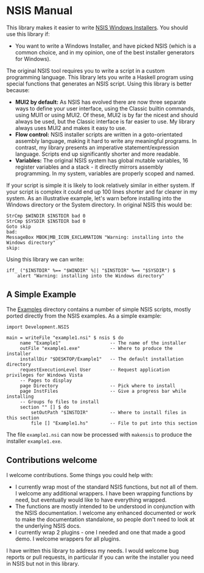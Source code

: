 # NSIS Manual

This library makes it easier to write [NSIS Windows Installers](http://nsis.sourceforge.net/). You should use this library if:

* You want to write a Windows Installer, and have picked NSIS (which is a common choice, and in my opinion, one of the best installer generators for Windows).

The original NSIS tool requires you to write a script in a custom programming language. This library lets you write a Haskell program using special functions that generates an NSIS script. Using this library is better because:

* **MUI2 by default:** As NSIS has evolved there are now three separate ways to define your user interface, using the Classic builtin commands, using MUI1 or using MUI2. Of these, MUI2 is by far the nicest and should always be used, but the Classic interface is far easier to use. My library always uses MUI2 and makes it easy to use.
* **Flow control:** NSIS installer scripts are written in a goto-orientated assembly language, making it hard to write any meaningful programs. In contrast, my library presents an imperative statement/expression language. Scripts end up significantly shorter and more readable.
* **Variables:** The original NSIS system has global mutable variables, 16 register variables and a stack - it directly mirrors assembly programming. In my system, variables are properly scoped and named.

If your script is simple it is likely to look relatively similar in either system. If your script is complex it could end up 100 lines shorter and far clearer in my system. As an illustrative example, let's warn before installing into the Windows directory or the System directory. In original NSIS this would be:

    StrCmp $WINDIR $INSTDIR bad 0
    StrCmp $SYSDIR $INSTDIR bad 0
    Goto skip
    bad:
    MessageBox MBOK|MB_ICON_EXCLAMATION "Warning: installing into the Windows directory"
    skip:

Using this library we can write:

    iff_ ("$INSTDIR" %== "$WINDIR" %|| "$INSTDIR" %== "$SYSDIR") $
        alert "Warning: installing into the Windows directory"

## A Simple Example

The [Examples](https://github.com/ndmitchell/nsis/tree/master/Examples) directory contains a number of simple NSIS scripts, mostly ported directly from the NSIS examples. As a simple example:

    import Development.NSIS

    main = writeFile "example1.nsi" $ nsis $ do
         name "Example1"                  -- The name of the installer
         outFile "example1.exe"           -- Where to produce the installer
         installDir "$DESKTOP/Example1"   -- The default installation directory
         requestExecutionLevel User       -- Request application privileges for Windows Vista
         -- Pages to display
         page Directory                   -- Pick where to install
         page InstFiles                   -- Give a progress bar while installing
         -- Groups fo files to install
         section "" [] $ do
             setOutPath "$INSTDIR"        -- Where to install files in this section
             file [] "Example1.hs"        -- File to put into this section

The file `example1.nsi` can now be processed with `makensis` to produce the installer `example1.exe`.

## Contributions welcome

I welcome contributions. Some things you could help with:

* I currently wrap most of the standard NSIS functions, but not all of them. I welcome any additional wrappers. I have been wrapping functions by need, but eventually would like to have everything wrapped.
* The functions are mostly intended to be understood in conjunction with the NSIS documentation. I welcome any enhanced documented or work to make the documentation standalone, so people don't need to look at the underlying NSIS docs.
* I currently wrap 2 plugins - one I needed and one that made a good demo. I welcome wrappers for all plugins.

I have written this library to address my needs. I would welcome bug reports or pull requests, in particular if you can write the installer you need in NSIS but not in this library.
